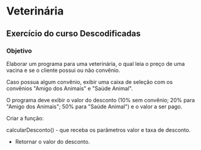 # Veterinária
## Exercício do curso Descodificadas
### Objetivo
<p> Elaborar um programa para uma veterinária, o qual leia o preço de uma vacina e se o cliente possui ou não convênio. 

Caso possua algum convênio, exibir uma caixa de seleção com os convênios "Amigo dos Animais" e "Saúde Animal". 

O programa deve exibir o valor do desconto (10% sem convênio; 20% para "Amigo dos Animais"; 50% para "Saúde Animal") e o valor a ser pago. 

Criar a função: 

calcularDesconto() - que receba os parâmetros valor e taxa de desconto. 

* Retornar o valor do desconto.</p>

 

